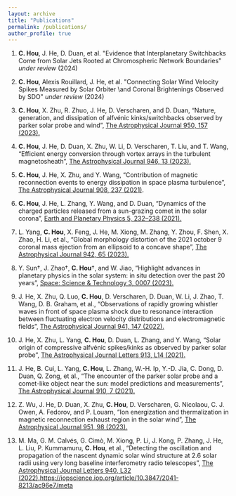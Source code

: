```yaml
---
layout: archive
title: "Publications"
permalink: /publications/
author_profile: true
---
```

1. __C. Hou__, J. He, D. Duan, et al. "Evidence that Interplanetary Switchbacks Come from Solar Jets Rooted at Chromospheric Network Boundaries" _under review_ (2024)

2. __C. Hou__, Alexis Rouillard, J. He, et al. "Connecting Solar Wind Velocity Spikes Measured by Solar Orbiter \\and Coronal Brightenings Observed by SDO" _under review_ (2024)

3. __C. Hou__, X. Zhu, R. Zhuo, J. He, D. Verscharen, and D. Duan, “Nature, generation, and dissipation of alfvénic kinks/switchbacks observed by parker solar probe and wind”, [The Astrophysical Journal 950, 157 (2023).](https://iopscience.iop.org/article/10.3847/1538-4357/accf94/meta)

4. __C. Hou__, J. He, D. Duan, X. Zhu, W. Li, D. Verscharen, T. Liu, and T. Wang, “Efficient energy conversion through vortex arrays in the turbulent magnetosheath”, [The Astrophysical Journal 946, 13 (2023).](https://iopscience.iop.org/article/10.3847/1538-4357/acb927/meta)

5. __C. Hou__, J. He, X. Zhu, and Y. Wang, “Contribution of magnetic reconnection events to energy dissipation in space plasma turbulence”, [The Astrophysical Journal 908, 237 (2021)](https://iopscience.iop.org/article/10.3847/1538-4357/abd6f3/meta).

6. __C. Hou__, J. He, L. Zhang, Y. Wang, and D. Duan, “Dynamics of the charged particles released from a sun-grazing comet in the solar corona”, [Earth and Planetary Physics 5, 232–238 (2021).](https://agupubs.onlinelibrary.wiley.com/doi/full/10.26464/epp2021023) 

7. L. Yang, __C. Hou__, X. Feng, J. He, M. Xiong, M. Zhang, Y. Zhou, F. Shen, X. Zhao, H. Li, et al., “Global morphology distortion of the 2021 october 9 coronal mass ejection from an ellipsoid to a concave shape”, [The Astrophysical Journal 942, 65 (2023).](https://iopscience.iop.org/article/10.3847/1538-4357/aca52d/meta) 

8. Y. Sun†, J. Zhao†, __C. Hou__†, and W. Jiao, “Highlight advances in planetary physics in the solar system: in situ detection over the past 20 years”, [Space: Science & Technology 3, 0007 (2023). ](https://spj.science.org/doi/full/10.34133/space.0007)

9. J. He, X. Zhu, Q. Luo, __C. Hou__, D. Verscharen, D. Duan, W. Li, J. Zhao, T. Wang, D. B. Graham, et al., “Observations of rapidly growing whistler waves in front of space plasma shock due to resonance interaction between fluctuating electron velocity distributions and electromagnetic fields”, [The Astrophysical Journal 941, 147 (2022). 
](https://iopscience.iop.org/article/10.3847/1538-4357/ac9ea9/meta)

11. J. He, X. Zhu, L. Yang, __C. Hou__, D. Duan, L. Zhang, and Y. Wang, “Solar origin of compressive alfvénic spikes/kinks as observed by parker solar probe”, [The Astrophysical Journal Letters 913, L14 (2021).
](https://iopscience.iop.org/article/10.3847/2041-8213/abf83d/meta)

13. J. He, B. Cui, L. Yang, __C. Hou__, L. Zhang, W.-H. Ip, Y.-D. Jia, C. Dong, D. Duan, Q. Zong, et al., “The encounter of the parker solar probe and a comet-like object near the sun: model predictions and measurements”, [The Astrophysical Journal 910, 7 (2021).](https://iopscience.iop.org/article/10.3847/1538-4357/abdf4a/meta) 

14. Z. Wu, J. He, D. Duan, X. Zhu, __C. Hou__, D. Verscharen, G. Nicolaou, C. J. Owen, A. Fedorov, and P. Louarn, “Ion energization and thermalization in magnetic reconnection exhaust region in the solar wind”, [The Astrophysical Journal 951, 98 (2023).](https://iopscience.iop.org/article/10.3847/1538-4357/accf9b/meta)

15. M. Ma, G. M. Calvés, G. Cimò, M. Xiong, P. Li, J. Kong, P. Zhang, J. He, L. Liu, P. Kummamuru, __C. Hou__, et al., “Detecting the oscillation and propagation of the nascent dynamic solar wind structure at 2.6 solar radii using very long baseline interferometry radio telescopes”, [The Astrophysical Journal Letters 940, L32 (2022).](https://iopscience.iop.org/article/10.3847/2041-8213/ac96e7/meta)https://iopscience.iop.org/article/10.3847/2041-8213/ac96e7/meta
